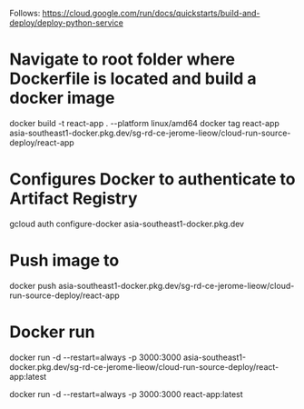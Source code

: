 Follows: https://cloud.google.com/run/docs/quickstarts/build-and-deploy/deploy-python-service


# Navigate to root folder where Dockerfile is located and build a docker image
docker build -t react-app . --platform linux/amd64
docker tag react-app asia-southeast1-docker.pkg.dev/sg-rd-ce-jerome-lieow/cloud-run-source-deploy/react-app

# Configures Docker to authenticate to Artifact Registry
gcloud auth configure-docker asia-southeast1-docker.pkg.dev

# Push image to 
docker push asia-southeast1-docker.pkg.dev/sg-rd-ce-jerome-lieow/cloud-run-source-deploy/react-app

# Docker run
docker run -d --restart=always -p 3000:3000 asia-southeast1-docker.pkg.dev/sg-rd-ce-jerome-lieow/cloud-run-source-deploy/react-app:latest

docker run -d --restart=always -p 3000:3000 react-app:latest